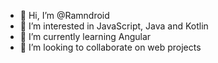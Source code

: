 - 👋 Hi, I’m @Ramndroid
- 👀 I’m interested in JavaScript, Java and Kotlin
- 🌱 I’m currently learning Angular
- 💞️ I’m looking to collaborate on web projects

<!---
Ramndroid/Ramndroid is a ✨ special ✨ repository because its `README.md` (this file) appears on your GitHub profile.
You can click the Preview link to take a look at your changes.
--->
